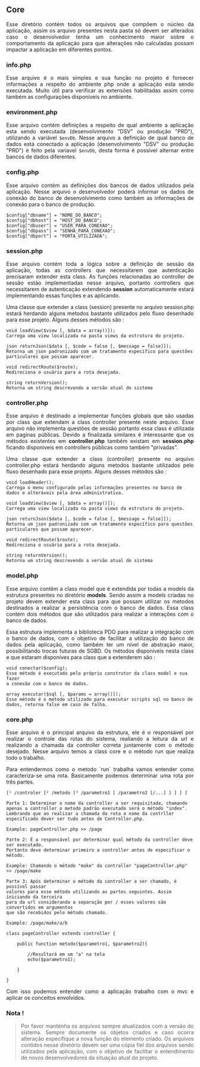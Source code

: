 ## Core

<p style="text-align: justify;">
Esse diretório contém todos os arquivos que compõem o núcleo da aplicação, assim os arquivo presentes nesta pasta só devem ser alterados caso o desenvolvedor tenha um conhecimento maior sobre o comportamento da aplicação para que alterações não calculadas possam impactar a aplicação em diferentes pontos.
</p>

### info.php

<p style="text-align: justify;">
Esse arquivo é o mais simples e sua função no projeto é fornecer informações a respeito do ambiente php onde a aplicação esta sendo executada. Muito útil para verificar as extensões habilitadas assim como também as configurações disponíveis no ambiente.
</p>

### environment.php

<p style="text-align: justify;">
Esse arquivo contém definições a respeito de qual ambiente a aplicação esta sendo executada (desenvolvimento "DSV" ou produção "PRD"), utilizando a variável <code class="markdown">$envDb</code>. Nesse arquivo a definição de qual banco de dados está conectado a aplicação (desenvolvimento "DSV" ou produção "PRD") é feito pela variavel <code class="markdown">$envDb</code>, desta forma é possível alternar entre bancos de dados diferentes.
</p>

### config.php

<p style="text-align: justify;">
Esse arquivo contém as definições dos bancos de dados utilizados pela aplicação. Nesse arquivo o desenvolvedor poderá informar os dados de conexão do banco de desenvolvimento como também as informações de conexão para o banco de produção. 
</p>

    $config["dbname"] = "NOME_DO_BANCO";
	$config["dbhost"] = "HOST_DO_BANCO";
	$config["dbuser"] = "USER_PARA_CONEXAO";
	$config["dbpass"] = "SENHA_PARA_CONEXAO";
	$config["dbport"] = "PORTA_UTILIZADA";

### session.php

<p style="text-align: justify;">
Esse arquivo contém toda a lógica sobre a definição de sessão da aplicação, todas as controllers que necessitarem que autenticação precisaram extender esta class. As funções relacionadas ao controller de sessão estão implementadas nesse arquivo, portanto controllers que necessitarem de autenticação extendendo <b>session</b> automaticamente estará implementando essas funções e as aplicando.
</p>

<p style="text-align: justify;">
Uma classe que extender a class (session) presente no arquivo session.php estará herdando alguns metodos bastante utilizados pelo fluxo desenhado para esse projeto. Alguns desses métodos são :
</p>

    void loadView($view [, $data = array()]);
    Carrega uma view localizada na pasta views da estrutura do projeto.

    json returnJson($data [, $code = false [, $message = false]]);
    Retorna um json padronizado com um tratamento específico para questões 
    particulares que possam aparecer.

    void redirectRoute($route);
    Redireciona o usuário para a rota desejada.

    string returnVersion();
    Retorna um string descrevendo a versão atual do sistema

### controller.php

<p style="text-align: justify;">
Esse arquivo é destinado a implementar funções globais que são usadas por class que extendam a class controller presente neste arquivo. Esse arquivo não implementa questões de sessão portanto essa class é utilizada em paginas públicas. Devido a finalizada similares é interessante que os métodos existentes em <b>controller.php</b> também existam em <b>session.php</b> ficando disponiveis em controllers públicas como também "privadas".
</p>

<p style="text-align: justify;">
Uma classe que extender a class (controller) presente no arquivo controller.php estará herdando alguns metodos bastante utilizados pelo fluxo desenhado para esse projeto. Alguns desses métodos são :
</p>

    void loadHeader();
    Carrega o menu configurado pelas informações presentes no banco de 
    dados e alteráveis pela área administrativa.

    void loadView($view [, $data = array()]);
    Carrega uma view localizada na pasta views da estrutura do projeto.

    json returnJson($data [, $code = false [, $message = false]]);
    Retorna um json padronizado com um tratamento específico para questões 
    particulares que possam aparecer.

    void redirectRoute($route);
    Redireciona o usuário para a rota desejada.

    string returnVersion();
    Retorna um string descrevendo a versão atual do sistema

### model.php

<p style="text-align: justify;">
Esse arquivo contém a class model que é extendida por todas a models da estrutura presentes no diretório <b>models</b>. Sendo assim a models criadas no projeto devem extender esta class para que possam utilizar os metodos destinados a realizar a persistência com o banco de dados. Essa class contém dois métodos que são utilizados para realizar a interações com o banco de dados.
</p>

<p style="text-align: justify;">
Essa estrutura implementa a biblioteca PDO para realizar a integração com o banco de dados, com o objetivo de facilitar a utilização do banco de dados pela aplicação, como também ter um nível de abstração maior, possibilitando trocas futuras de SGBD. Os métodos disponíveis nesta class e que estaram disponíves para class que a extenderem são :
</p>

    void conectar($config);
    Esse método é executado pelo próprio construtor da class model e sua fazer 
    a conexão com o banco de dados.

    array executar($sql [, $params = array()]);
    Esse método é o metodo utilizado para executar scripts sql no banco de 
    dados, retorna false em caso de falha.

### core.php

<p style="text-align: justify;">
Esse arquivo é o principal arquivo da estrutura, ele é o responsável por realizar o controle das rotas do sistema, realiando a leitura da url e realizando a chamada da controller correta juntamente com o método desejado. Nesse arquivo temos a class core e o método run que realiza todo o trabalho.
</p>

<p style="text-align: justify;">
Para entendermos como o metodo `run` trabalha vamos entender como caracteriza-se uma rota. Basicamente podemos determinar uma rota por três partes.
</p>

    [¹ /controler [² /metodo [³ /parametro1 [ /parametro2 [/...] ] ] ] ]
    
    Parte 1: Determinar o nome da controller a ser requisitada, chamando 
    apenas a controller o metodo padrão executado será o método "index". 
    Lembrando que ao realizar a chamada da rota o nome da contrller
    especificado dever ser tudo antes de Controller.php.

    Example: pageController.php >> /page

    Parte 2: É a responsável por determinar qual método da controller deve ser executado. 
    Portanto deve determinar primeiro a controller antes de especificar o método.

    Example: Chamando o método "make" da controller "pageController.php" >> /page/make

    Parte 3: Após determinar o método da controller a ser chamado, é possível passar 
    valores para esse método utilizando as partes seguintes. Assim iniciando da terceira 
    para da url considerando a separação por / esses valores são convertidos em argumentos 
    que são recebidos pelo método chamado. 

    Example: /page/make/a/b

    class pageController extends controller {

        public function metodo($parametro1, $parametro2){

            //Resultará em um "a" na tela
            echo($parametro1);

        }

    }

<p style="text-align: justify;">
Com isso podemos entender como a aplicação trabalho com o mvc e aplicar os conceitos envolvidos.
</p>

### Nota !

><p style="text-align: justify;">Por favor manténha os arquivos sempre atualizados com a versão do sistema. Sempre documente os objetos criados e caso ocorra alteração especifique a nova função do elemento criado. Os arquivos contidos nesse diretório devem ser uma cópia fiel dos arquivos sendo utilizados pela aplicação, com o objetivo de facilitar o entendimento de novos desenvolvedores da situação atual do projeto.</p>